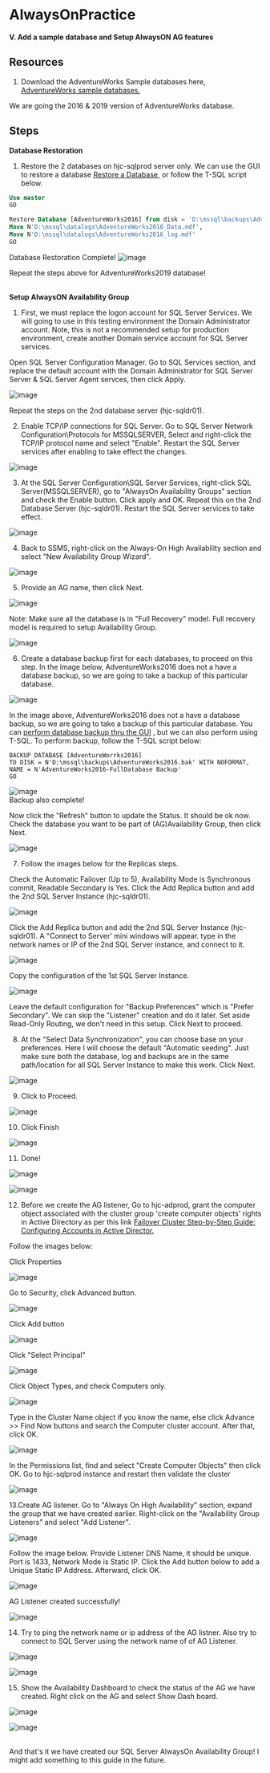 # AlwaysOnPractice

**V. Add a sample database and Setup AlwaysON AG features**
<br/>

**Resources**
------------------------------------------------------------------------------------------------------------------------------------
1. Download the AdventureWorks Sample databases here, [AdventureWorks sample databases.](https://docs.microsoft.com/en-us/sql/samples/adventureworks-install-configure?view=sql-server-ver16&tabs=ssms)
 
We are going the 2016 & 2019 version of AdventureWorks database.  <br/>

**Steps**
------------------------------------------------------------------------------------------------------------------------------------
**Database Restoration**

1. Restore the 2 databases on hjc-sqlprod server only. We can use the GUI to restore a database [Restore a Database](https://www.quackit.com/sql_server/sql_server_2016/tutorial/restore_a_database_in_sql_server_2016.cfm), or follow the T-SQL script below.

```SQL
Use master
GO

Restore Database [AdventureWorks2016] from disk = 'D:\mssql\backups\AdventureWorks2016.bak' With File = 1, 
Move N'D:\mssql\datalogs\AdventureWorks2016_Data.mdf', 
Move N'D:\mssql\datalogs\AdventureWorks2016_log.mdf'
GO
```

Database Restoration Complete!
![image](https://user-images.githubusercontent.com/95063830/172409617-a189dfbc-1ab4-4d73-a696-80ed833f455c.png)

Repeat the steps above for AdventureWorks2019 database!
<br/>
<br/>


**Setup AlwaysON Availability Group**
1. First, we must replace the logon account for SQL Server Services. We will going to use in this testing environment the Domain Administrator account. Note, this is not a recommended setup for production environment, create another Domain service account for SQL Server services. 

Open SQL Server Configuration Manager. Go to SQL Services section, and replace the default account with the Domain Administrator for SQL Server Server & SQL Server Agent servces, then click Apply.

![image](https://user-images.githubusercontent.com/95063830/172411363-327038ec-a6f8-451a-800b-56cb45bbed3d.png)

Repeat the steps on the 2nd database server (hjc-sqldr01).
<br/>

2. Enable TCP/IP connections for SQL Server. Go to SQL Server Network Configuration\Protocols for MSSQLSERVER, Select and right-click the TCP/IP protocol name and select "Enable". Restart the SQL Server services after enabling to take effect the changes.

![image](https://user-images.githubusercontent.com/95063830/172412797-52f994d7-6b80-46be-a9b1-dcc7039f267e.png)
<br/>

3. At the SQL Server Configuration\SQL Server Services, right-click SQL Server(MSSQLSERVER), go to "AlwaysOn Availability Groups" section and check the Enable button. Click apply and OK. Repeat this on the 2nd Database Server (hjc-sqldr01). Restart the SQL Server services to take effect.

![image](https://user-images.githubusercontent.com/95063830/172414076-b40dcf22-a0c4-4e59-87c9-6b53c68cd70f.png)
<br/>

4. Back to SSMS, right-click on the Always-On High Availability section and select "New Availability Group Wizard".

![image](https://user-images.githubusercontent.com/95063830/173292528-ad5f23e9-0de6-4f36-9013-40cf19f06da9.png)
<br/>

5. Provide an AG name, then click Next.
 
![image](https://user-images.githubusercontent.com/95063830/173292764-dd9be221-4d11-41c2-a094-8265d207b8fb.png)
<br/>

Note: Make sure all the database is in "Full Recovery" model. Full recovery model is required to setup Availability Group.

![image](https://user-images.githubusercontent.com/95063830/173293196-5514ce4e-6364-495b-8733-3bd556d3772d.png)
<br/>

6. Create a database backup first for each databases, to proceed on this step. In the image below, AdventureWorks2016 does not a have a database backup, so we are going to take a backup of this particular database.

![image](https://user-images.githubusercontent.com/95063830/173293775-0771d623-cba2-4d35-bffc-30735d36c0ab.png)

In the image above, AdventureWorks2016 does not a have a database backup, so we are going to take a backup of this particular database. You can [perform database backup thru the GUI](https://www.mssqltips.com/sqlservertutorial/7/sql-server-full-backups/) , but we can also perform using T-SQL. To perform backup, follow the T-SQL script below:

```T-SQL
BACKUP DATABASE [AdventureWorrks2016]
TO DISK = N'D:\mssql\backups\AdventureWorks2016.bak' WITH NOFORMAT,
NAME = N'AdventureWorks2016-FullDatabase Backup'
GO
```

![image](https://user-images.githubusercontent.com/95063830/173294496-5a6a4562-b156-46d1-920d-5d3041292413.png) <br/>
Backup also complete!
<br/>

Now click the "Refresh" button to update the Status. It should be ok now. Check the database you want to be part of (AG)Availability Group, then click Next.

![image](https://user-images.githubusercontent.com/95063830/173294869-29d67baf-6ea3-44f1-8697-1b8397c411b9.png)
<br/>

7. Follow the images below for the Replicas steps.

Check the Automatic Failover (Up to 5), Availability Mode is Synchronous commit, Readable Secondary is Yes. Click the Add Replica button and add the 2nd SQL Server Instance (hjc-sqldr01).

![image](https://user-images.githubusercontent.com/95063830/173295620-92fce8c6-762d-4f4d-ab65-eb37e7cf4f06.png)

Click the Add Replica button and add the 2nd SQL Server Instance (hjc-sqldr01). A "Connect to Server' mini windows will appear. type in the network names or IP of the 2nd SQL Server instance, and connect to it.

![image](https://user-images.githubusercontent.com/95063830/173295832-bd6a5c1f-f88e-4654-9cb4-c21939a5f94b.png)

Copy the configuration of the 1st SQL Server Instance.

![image](https://user-images.githubusercontent.com/95063830/173296037-4a9ea5ae-831e-49df-95b3-4ac92b5fd20f.png)

Leave the default configuration for "Backup Preferences" which is "Prefer Secondary". We can skip the "Listener" creation and do it later. Set aside Read-Only Routing, we don't need in this setup. Click Next to proceed.
<br/>

8. At the "Select Data Synchronization", you can choose base on your preferences. Here I will choose the default "Automatic seeding". Just make sure both the database, log and backups are in the same path/location for all SQL Server Instance to make this work. Click Next.

![image](https://user-images.githubusercontent.com/95063830/173297393-8fb39a17-a9a1-4cbc-9816-ce2214bb1f93.png)
<br/>

9. Click to Proceed. 

![image](https://user-images.githubusercontent.com/95063830/173297490-c8233fc5-e12a-4a5e-9665-15c29cdadcc7.png)
<br/>

10. Click Finish

![image](https://user-images.githubusercontent.com/95063830/173297559-99602737-e3ed-4cf8-8e8a-fdb0f39ad230.png)
<br/>

11. Done!

![image](https://user-images.githubusercontent.com/95063830/173297642-9b5e7657-265e-48ab-8377-e9f9918f297d.png)

![image](https://user-images.githubusercontent.com/95063830/173297853-62384730-3a20-47d8-aec3-33ba9923a9aa.png)
<br/>

12. Before we create the AG listener, Go to hjc-adprod, grant the computer object associated with the cluster group 'create computer objects' rights in Active Directory as per this link [Failover Cluster Step-by-Step Guide: Configuring Accounts in Active Director.](ttps://docs.microsoft.com/en-us/previous-versions/windows/it-pro/windows-server-2008-R2-and-2008/cc731002(v=ws.10)?redirectedfrom=MSDN#BKMK_steps_precreating)<br/>

Follow the images below:

Click Properties

![image](https://user-images.githubusercontent.com/95063830/173306358-61eb21b1-8e03-45a5-a83e-27f1d1c1ce65.png)

Go to Security, click Advanced button.

![image](https://user-images.githubusercontent.com/95063830/173306570-a56d79e6-d7ae-4b3a-8b11-6464059dcfd0.png)

Click Add button

![image](https://user-images.githubusercontent.com/95063830/173306663-895d9684-c072-4d56-b29d-10f159b5faf6.png)

Click "Select Principal"

![image](https://user-images.githubusercontent.com/95063830/173306757-c95ecfee-ddd7-41ee-af90-ea5d7cfbe709.png)

Click Object Types, and check Computers only.

![image](https://user-images.githubusercontent.com/95063830/173306887-0bcf57d0-e739-4a85-9bbb-8711ed861357.png)

Type in the Cluster Name object if you know the name, else click Advance >> Find Now buttons and search the Computer cluster account. After that, click OK.

![image](https://user-images.githubusercontent.com/95063830/173307196-80afb41e-ebc3-4a02-8fb4-70ce8efeb7d8.png)

In the Permissions list, find and select "Create Computer Objects" then click OK. Go to hjc-sqlprod instance and restart then validate the cluster

![image](https://user-images.githubusercontent.com/95063830/173308982-5f4666c6-4f1d-47fc-ba6f-8a0297145ee3.png)
<br/>

13.Create AG listener. Go to "Always On High Availability" section, expand the group that we have created earlier. Right-click on the "Availability Group Listeners" and select "Add Listener".

![image](https://user-images.githubusercontent.com/95063830/173298171-a6efc5ed-01c7-48fa-bda3-1be44f43e377.png)

Follow the image below. Provide Listener DNS Name, it should be unique. Port is 1433, Network Mode is Static IP. Click the Add button below to add a Unique Static IP Address. Afterward, click OK.

![image](https://user-images.githubusercontent.com/95063830/173298957-187a02b3-2e78-4bc6-8f04-29e28f2c00d2.png)

AG Listener created successfully!

![image](https://user-images.githubusercontent.com/95063830/173309295-9d2a7b54-5832-4abc-b026-3b131a2b7eac.png)

14. Try to ping the network name or ip address of the AG listner. Also try to connect to SQL Server using the network name of of AG Listener.

![image](https://user-images.githubusercontent.com/95063830/173309765-00b545ef-497f-4821-acba-385fee7ef515.png)

![image](https://user-images.githubusercontent.com/95063830/173309926-61162cea-8860-45d0-bf83-c32dd1bfa670.png)
<br/>

15. Show the Availability Dashboard to check the status of the AG we have created. Right click on the AG and select Show Dash board.

![image](https://user-images.githubusercontent.com/95063830/173310261-5f057537-326e-43c0-ae31-bdcb2fdca61b.png)

![image](https://user-images.githubusercontent.com/95063830/173310352-2ff48307-5616-4b8e-a6fa-44071cb893cb.png)
<br/>
<br/>

And that's it we have created our SQL Server AlwaysOn Availability Group! I might add something to this guide in the future.







